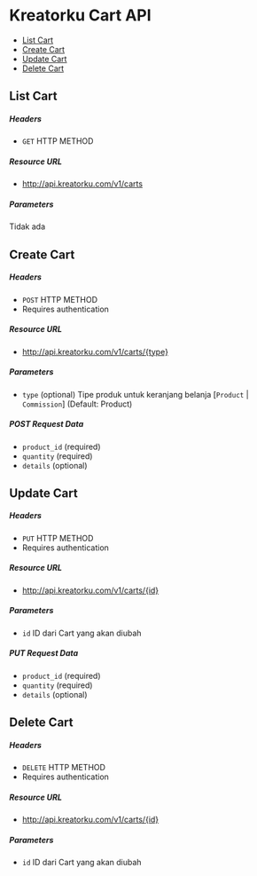 # Kreatorku Cart API
- [List Cart](#list-cart)
- [Create Cart](#create-cart)
- [Update Cart](#update-cart)
- [Delete Cart](#delete-cart)

## List Cart

##### Headers
- `GET` HTTP METHOD

##### Resource URL
- http://api.kreatorku.com/v1/carts

##### Parameters
Tidak ada

## Create Cart

##### Headers
- `POST` HTTP METHOD
- Requires authentication

##### Resource URL
- http://api.kreatorku.com/v1/carts/{type}

##### Parameters
- `type` (optional) Tipe produk untuk keranjang belanja [`Product` | `Commission`] (Default: Product)

##### POST Request Data
- `product_id` (required)
- `quantity` (required)
- `details` (optional)

## Update Cart

##### Headers
- `PUT` HTTP METHOD
- Requires authentication

##### Resource URL
- http://api.kreatorku.com/v1/carts/{id}

##### Parameters
- `id` ID dari Cart yang akan diubah

##### PUT Request Data
- `product_id` (required)
- `quantity` (required)
- `details` (optional)

## Delete Cart

##### Headers
- `DELETE` HTTP METHOD
- Requires authentication

##### Resource URL
- http://api.kreatorku.com/v1/carts/{id}

##### Parameters
- `id` ID dari Cart yang akan diubah